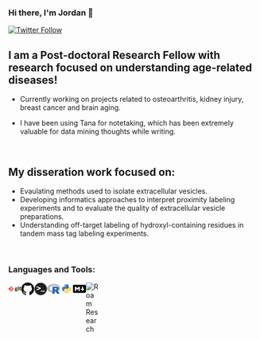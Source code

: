### Hi there, I'm Jordan 👋

[![Twitter Follow](https://img.shields.io/twitter/follow/JoBBurt?color=1DA1F2&logo=Twitter&style=for-the-badge)](https://twitter.com/intent/follow?original_referer=https%3A%2F%2Fgithub.com%2FJoBBurt&screen_name=JoBBurt)

## I am a Post-doctoral Research Fellow with research focused on understanding age-related diseases!

- Currently working on projects related to osteoarthritis, kidney injury, breast cancer and brain aging.

- I have been using Tana for notetaking, which has been extremely valuable for data mining thoughts while writing.

<br />

## My disseration work focused on:

- Evaulating methods used to isolate extracellular vesicles.
- Developing informatics approaches to interpret proximity labeling experiments and to evaluate the quality of extracellular vesicle preparations.
- Understanding off-target labeling of hydroxyl-containing residues in tandem mass tag labeling experiments.


<br />

### Languages and Tools:

<img align="left" alt="Git" width="26px" src="https://raw.githubusercontent.com/github/explore/80688e429a7d4ef2fca1e82350fe8e3517d3494d/topics/git/git.png" />
<img align="left" alt="GitHub" width="26px" src="https://raw.githubusercontent.com/github/explore/78df643247d429f6cc873026c0622819ad797942/topics/github/github.png" />
<img align="left" alt="Terminal" width="26px" src="https://raw.githubusercontent.com/github/explore/80688e429a7d4ef2fca1e82350fe8e3517d3494d/topics/terminal/terminal.png" />
<img align="left" alt="R" width="26px" src="https://raw.githubusercontent.com/github/explore/80688e429a7d4ef2fca1e82350fe8e3517d3494d/topics/r/r.png" />
<img align="left" alt="Python" width="26px" src="https://raw.githubusercontent.com/github/explore/80688e429a7d4ef2fca1e82350fe8e3517d3494d/topics/python/python.png" />
<img align="left" alt="Markdown" width="26px" src="https://raw.githubusercontent.com/github/explore/80688e429a7d4ef2fca1e82350fe8e3517d3494d/topics/markdown/markdown.png" />
<img align="left" alt="Roam Research" width="26px" src="https://roamresearch.com/assets/astro.png" />
<br />
<br />
